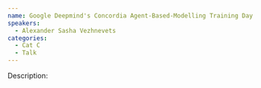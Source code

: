 ```yaml
---
name: Google Deepmind's Concordia Agent-Based-Modelling Training Day
speakers:
  - Alexander Sasha Vezhnevets
categories:
  - Cat C
  - Talk
---
```


Description:

